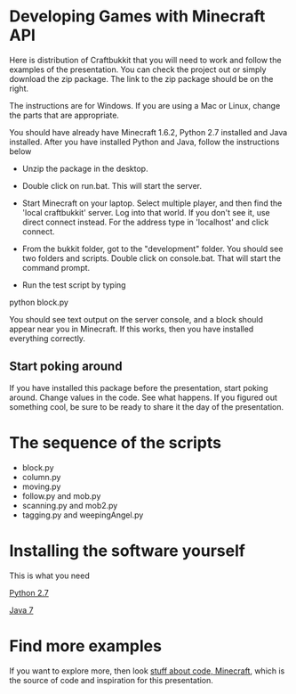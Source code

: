 # Developing Games with Minecraft API

Here is distribution of Craftbukkit that you will need to work and follow the examples of the presentation. You can check the project out or simply download the zip package. The link to the zip package should be on the right.

The instructions are for Windows. If you are using a Mac or Linux, change the parts that are appropriate.

You should have already have Minecraft 1.6.2, Python 2.7  installed and Java installed. After you have installed Python and Java, follow the instructions below

* Unzip the package in the desktop.

* Double click on run.bat. This will start the server.

* Start Minecraft on your laptop. Select multiple player, and then find the 'local craftbukkit' server. Log into that world. If you don't see it, use direct connect instead. For the address type in 'localhost' and click connect. 

* From the bukkit folder, got to the "development" folder. You should see two folders and scripts. Double click on console.bat. That will start the command prompt.

* Run the test script by typing

python block.py

You should see text output on the server console, and a block should appear near you in Minecraft. If this works, then you have installed everything correctly.

## Start poking around

If you have installed this package before the presentation, start poking around. Change values in the code. See what happens. If you figured out something cool, be sure to be ready to share it the day of the presentation.

# The sequence of the scripts
* block.py
* column.py
* moving.py
* follow.py and mob.py
* scanning.py and mob2.py
* tagging.py and weepingAngel.py

# Installing the software yourself
This is what you need

[Python 2.7](http://www.python.org/download/releases/2.7/)

[Java 7](http://java.com/en/download/index.jsp)


# Find more examples
If you want to explore more, then look [stuff about code, Minecraft](http://www.stuffaboutcode.com/p/minecraft.html), which is the source of code and inspiration for this presentation.



